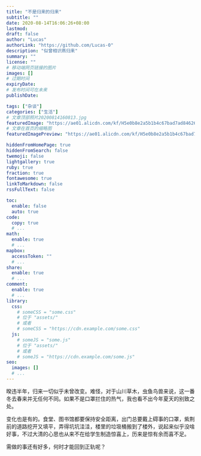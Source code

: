```yaml
---
title: "不是归来的归来"
subtitle: ""
date: 2020-08-14T16:06:26+08:00
lastmod:
draft: false
author: "Lucas"
authorLink: "https://github.com/Lucas-0"
description: "似曾相识燕归来"
summary: ""
license: ""
# 移动端网页链接的图片
images: []
# 过期时间
expiryDate: 
# 发布时间可在未来
publishDate: 

tags: ["杂谈"]
categories: ["生活"]
# 文章顶部照片20200814160813.jpg
featuredImage: "https://ae01.alicdn.com/kf/H5e0b8e2a5b1b4c67bad7ad84626270a87.png"
# 文章在首页的缩略图
featuredImagePreview: "https://ae01.alicdn.com/kf/H5e0b8e2a5b1b4c67bad7ad84626270a87.png"

hiddenFromHomePage: true
hiddenFromSearch: false
twemoji: false
lightgallery: true
ruby: true
fraction: true
fontawesome: true
linkToMarkdown: false
rssFullText: false

toc:
  enable: false
  auto: true
code:
  copy: true
  # ...
math:
  enable: true
  # ...
mapbox:
  accessToken: ""
  # ...
share:
  enable: true
  # ...
comment:
  enable: true
  # ...
library:
  css:
    # someCSS = "some.css"
    # 位于 "assets/"
    # 或者
    # someCSS = "https://cdn.example.com/some.css"
  js:
    # someJS = "some.js"
    # 位于 "assets/"
    # 或者
    # someJS = "https://cdn.example.com/some.js"
seo:
  images: []
  # ...
---
```


<!--more-->


暌违半年，归来一切似乎未曾改变。难怪，对于山川草木，虫鱼鸟兽来说，这一番冬去春来并无任何不同。如果不是口罩拦住的热气，我也看不出今年夏天的别致之处。

变化也是有的。食堂、图书馆都要保持安全距离，出门总要戴上碍事的口罩，紫荆前的道路挖开又填平，弄得坑坑洼洼，楼里的垃圾桶搬到了楼外，说起来似乎没啥好事，不过大清的心思也从来不在给学生制造惊喜上，历来是惊有余而喜不足。

<!--索性做个精北，谈笑间工字厅改旗易帜。-->

需做的事还有好多，何时才能回到正轨呢？

